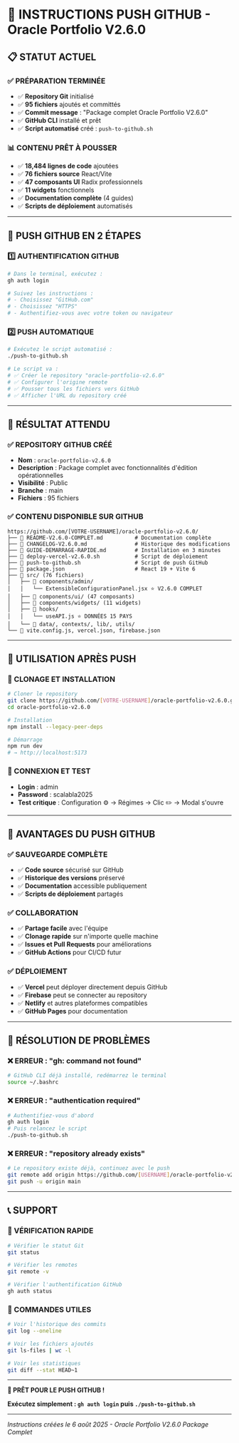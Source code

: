 # 🚀 INSTRUCTIONS PUSH GITHUB - Oracle Portfolio V2.6.0

## 📋 **STATUT ACTUEL**

### ✅ **PRÉPARATION TERMINÉE**
- ✅ **Repository Git** initialisé
- ✅ **95 fichiers** ajoutés et committés
- ✅ **Commit message** : "Package complet Oracle Portfolio V2.6.0"
- ✅ **GitHub CLI** installé et prêt
- ✅ **Script automatisé** créé : `push-to-github.sh`

### 📊 **CONTENU PRÊT À POUSSER**
- ✅ **18,484 lignes de code** ajoutées
- ✅ **76 fichiers source** React/Vite
- ✅ **47 composants UI** Radix professionnels
- ✅ **11 widgets** fonctionnels
- ✅ **Documentation complète** (4 guides)
- ✅ **Scripts de déploiement** automatisés

---

## 🎯 **PUSH GITHUB EN 2 ÉTAPES**

### **1️⃣ AUTHENTIFICATION GITHUB**
```bash
# Dans le terminal, exécutez :
gh auth login

# Suivez les instructions :
# - Choisissez "GitHub.com"
# - Choisissez "HTTPS"
# - Authentifiez-vous avec votre token ou navigateur
```

### **2️⃣ PUSH AUTOMATIQUE**
```bash
# Exécutez le script automatisé :
./push-to-github.sh

# Le script va :
# ✅ Créer le repository "oracle-portfolio-v2.6.0"
# ✅ Configurer l'origine remote
# ✅ Pousser tous les fichiers vers GitHub
# ✅ Afficher l'URL du repository créé
```

---

## 🎉 **RÉSULTAT ATTENDU**

### **✅ REPOSITORY GITHUB CRÉÉ**
- **Nom** : `oracle-portfolio-v2.6.0`
- **Description** : Package complet avec fonctionnalités d'édition opérationnelles
- **Visibilité** : Public
- **Branche** : main
- **Fichiers** : 95 fichiers

### **✅ CONTENU DISPONIBLE SUR GITHUB**
```
https://github.com/[VOTRE-USERNAME]/oracle-portfolio-v2.6.0/
├── 📄 README-V2.6.0-COMPLET.md          # Documentation complète
├── 📄 CHANGELOG-V2.6.0.md               # Historique des modifications
├── 📄 GUIDE-DEMARRAGE-RAPIDE.md         # Installation en 3 minutes
├── 🚀 deploy-vercel-v2.6.0.sh           # Script de déploiement
├── 🚀 push-to-github.sh                 # Script de push GitHub
├── 📄 package.json                      # React 19 + Vite 6
├── 📁 src/ (76 fichiers)
│   ├── 📁 components/admin/
│   │   └── ExtensibleConfigurationPanel.jsx ⭐ V2.6.0 COMPLET
│   ├── 📁 components/ui/ (47 composants)
│   ├── 📁 components/widgets/ (11 widgets)
│   ├── 📁 hooks/
│   │   └── useAPI.js ⭐ DONNÉES 15 PAYS
│   └── 📁 data/, contexts/, lib/, utils/
└── 📄 vite.config.js, vercel.json, firebase.json
```

---

## 🔧 **UTILISATION APRÈS PUSH**

### **🎯 CLONAGE ET INSTALLATION**
```bash
# Cloner le repository
git clone https://github.com/[VOTRE-USERNAME]/oracle-portfolio-v2.6.0.git
cd oracle-portfolio-v2.6.0

# Installation
npm install --legacy-peer-deps

# Démarrage
npm run dev
# → http://localhost:5173
```

### **🔐 CONNEXION ET TEST**
- **Login** : admin
- **Password** : scalabla2025
- **Test critique** : Configuration ⚙️ → Régimes → Clic ✏️ → Modal s'ouvre

---

## 🎯 **AVANTAGES DU PUSH GITHUB**

### **✅ SAUVEGARDE COMPLÈTE**
- ✅ **Code source** sécurisé sur GitHub
- ✅ **Historique des versions** préservé
- ✅ **Documentation** accessible publiquement
- ✅ **Scripts de déploiement** partagés

### **✅ COLLABORATION**
- ✅ **Partage facile** avec l'équipe
- ✅ **Clonage rapide** sur n'importe quelle machine
- ✅ **Issues et Pull Requests** pour améliorations
- ✅ **GitHub Actions** pour CI/CD futur

### **✅ DÉPLOIEMENT**
- ✅ **Vercel** peut déployer directement depuis GitHub
- ✅ **Firebase** peut se connecter au repository
- ✅ **Netlify** et autres plateformes compatibles
- ✅ **GitHub Pages** pour documentation

---

## 🚨 **RÉSOLUTION DE PROBLÈMES**

### **❌ ERREUR : "gh: command not found"**
```bash
# GitHub CLI déjà installé, redémarrez le terminal
source ~/.bashrc
```

### **❌ ERREUR : "authentication required"**
```bash
# Authentifiez-vous d'abord
gh auth login
# Puis relancez le script
./push-to-github.sh
```

### **❌ ERREUR : "repository already exists"**
```bash
# Le repository existe déjà, continuez avec le push
git remote add origin https://github.com/[USERNAME]/oracle-portfolio-v2.6.0.git
git push -u origin main
```

---

## 📞 **SUPPORT**

### **🎯 VÉRIFICATION RAPIDE**
```bash
# Vérifier le statut Git
git status

# Vérifier les remotes
git remote -v

# Vérifier l'authentification GitHub
gh auth status
```

### **🎯 COMMANDES UTILES**
```bash
# Voir l'historique des commits
git log --oneline

# Voir les fichiers ajoutés
git ls-files | wc -l

# Voir les statistiques
git diff --stat HEAD~1
```

---

**🎉 PRÊT POUR LE PUSH GITHUB !**

**Exécutez simplement : `gh auth login` puis `./push-to-github.sh`**

---

*Instructions créées le 6 août 2025 - Oracle Portfolio V2.6.0 Package Complet*

